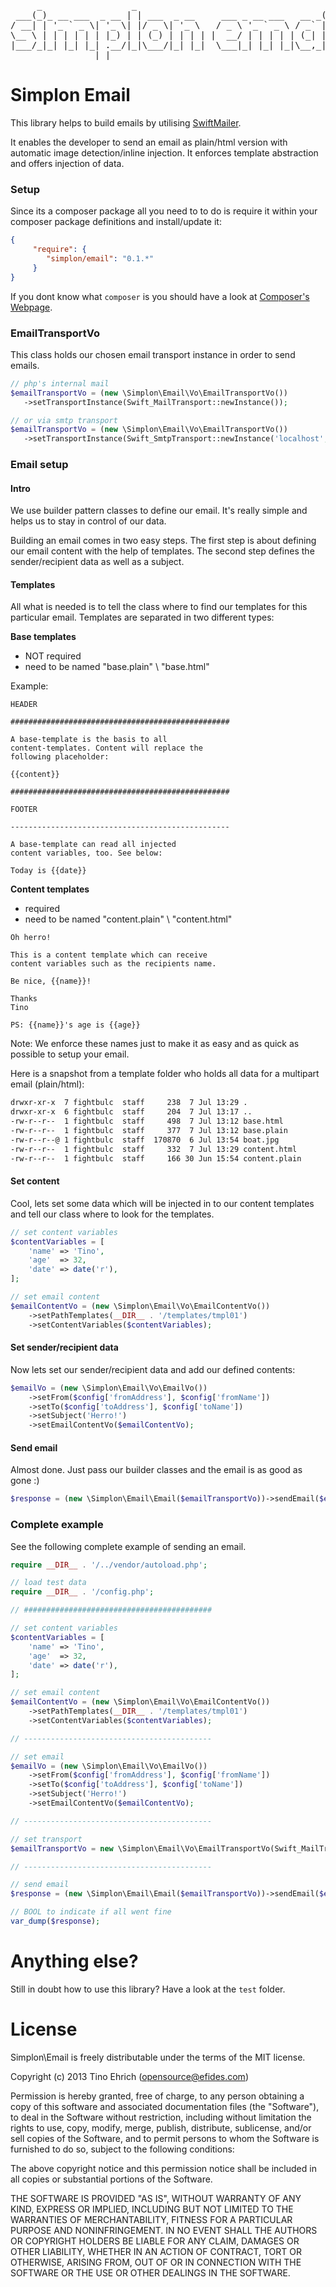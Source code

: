 <pre>
     _                 _                                    _ _
 ___(_)_ __ ___  _ __ | | ___  _ __     ___ _ __ ___   __ _(_) |
/ __| | '_ ` _ \| '_ \| |/ _ \| '_ \   / _ \ '_ ` _ \ / _` | | |
\__ \ | | | | | | |_) | | (_) | | | | |  __/ | | | | | (_| | | |
|___/_|_| |_| |_| .__/|_|\___/|_| |_|  \___|_| |_| |_|\__,_|_|_|
                |_|                                             
</pre>

# Simplon Email

This library helps to build emails by utilising [SwiftMailer](https://github.com/swiftmailer/swiftmailer).

It enables the developer to send an email as plain/html version with automatic image detection/inline injection. It enforces template abstraction and offers injection of data.

### Setup

Since its a composer package all you need to to do is require it within your composer package definitions and install/update it:

```json
{
     "require": {
        "simplon/email": "0.1.*"
     }
}
```

If you dont know what ```composer``` is you should have a look at [Composer's Webpage](http://getcomposer.org/doc/00-intro.md).

### EmailTransportVo

This class holds our chosen email transport instance in order to send emails.

```php
// php's internal mail
$emailTransportVo = (new \Simplon\Email\Vo\EmailTransportVo())
   ->setTransportInstance(Swift_MailTransport::newInstance());

// or via smtp transport
$emailTransportVo = (new \Simplon\Email\Vo\EmailTransportVo())
   ->setTransportInstance(Swift_SmtpTransport::newInstance('localhost', 25));
```

### Email setup

#### Intro

We use builder pattern classes to define our email. It's really simple and helps us to stay in control of our data.

Building an email comes in two easy steps. The first step is about defining our email content with the help of templates. The second step defines the sender/recipient data as well as a subject.

#### Templates

All what is needed is to tell the class where to find our templates for this particular email. Templates are separated in two different types:

**Base templates**
- NOT required
- need to be named "base.plain" \ "base.html"

Example:
```plain
HEADER

#################################################

A base-template is the basis to all
content-templates. Content will replace the
following placeholder:

{{content}}

#################################################

FOOTER

-------------------------------------------------

A base-template can read all injected
content variables, too. See below:

Today is {{date}}
```

**Content templates**
- required
- need to be named "content.plain" \ "content.html"

```plain
Oh herro!

This is a content template which can receive
content variables such as the recipients name.

Be nice, {{name}}!

Thanks
Tino

PS: {{name}}'s age is {{age}}
```

Note: We enforce these names just to make it as easy and as quick as possible to setup your email.

Here is a snapshot from a template folder who holds all data for a multipart email (plain/html):

```bash
drwxr-xr-x  7 fightbulc  staff     238  7 Jul 13:29 .
drwxr-xr-x  6 fightbulc  staff     204  7 Jul 13:17 ..
-rw-r--r--  1 fightbulc  staff     498  7 Jul 13:12 base.html
-rw-r--r--  1 fightbulc  staff     377  7 Jul 13:12 base.plain
-rw-r--r--@ 1 fightbulc  staff  170870  6 Jul 13:54 boat.jpg
-rw-r--r--  1 fightbulc  staff     332  7 Jul 13:29 content.html
-rw-r--r--  1 fightbulc  staff     166 30 Jun 15:54 content.plain
```

#### Set content

Cool, lets set some data which will be injected in to our content templates and tell our class where to look for the templates.

```php
// set content variables
$contentVariables = [
    'name' => 'Tino',
    'age'  => 32,
    'date' => date('r'),
];

// set email content
$emailContentVo = (new \Simplon\Email\Vo\EmailContentVo())
    ->setPathTemplates(__DIR__ . '/templates/tmpl01')
    ->setContentVariables($contentVariables);
```

#### Set sender/recipient data

Now lets set our sender/recipient data and add our defined contents:

```php
$emailVo = (new \Simplon\Email\Vo\EmailVo())
    ->setFrom($config['fromAddress'], $config['fromName'])
    ->setTo($config['toAddress'], $config['toName'])
    ->setSubject('Herro!')
    ->setEmailContentVo($emailContentVo);
```

#### Send email

Almost done. Just pass our builder classes and the email is as good as gone :)

```php
$response = (new \Simplon\Email\Email($emailTransportVo))->sendEmail($emailVo);
```

### Complete example

See the following complete example of sending an email.

```php
require __DIR__ . '/../vendor/autoload.php';

// load test data
require __DIR__ . '/config.php';

// ##########################################

// set content variables
$contentVariables = [
    'name' => 'Tino',
    'age'  => 32,
    'date' => date('r'),
];

// set email content
$emailContentVo = (new \Simplon\Email\Vo\EmailContentVo())
    ->setPathTemplates(__DIR__ . '/templates/tmpl01')
    ->setContentVariables($contentVariables);

// ------------------------------------------

// set email
$emailVo = (new \Simplon\Email\Vo\EmailVo())
    ->setFrom($config['fromAddress'], $config['fromName'])
    ->setTo($config['toAddress'], $config['toName'])
    ->setSubject('Herro!')
    ->setEmailContentVo($emailContentVo);

// ------------------------------------------

// set transport
$emailTransportVo = new \Simplon\Email\Vo\EmailTransportVo(Swift_MailTransport::newInstance());

// ------------------------------------------

// send email
$response = (new \Simplon\Email\Email($emailTransportVo))->sendEmail($emailVo);

// BOOL to indicate if all went fine
var_dump($response);
```

# Anything else?
Still in doubt how to use this library? Have a look at the ```test``` folder.

# License
Simplon\Email is freely distributable under the terms of the MIT license.

Copyright (c) 2013 Tino Ehrich ([opensource@efides.com](mailto:opensource@efides.com))

Permission is hereby granted, free of charge, to any person obtaining a copy of this software and associated documentation files (the "Software"), to deal in the Software without restriction, including without limitation the rights to use, copy, modify, merge, publish, distribute, sublicense, and/or sell copies of the Software, and to permit persons to whom the Software is furnished to do so, subject to the following conditions:

The above copyright notice and this permission notice shall be included in all copies or substantial portions of the Software.

THE SOFTWARE IS PROVIDED "AS IS", WITHOUT WARRANTY OF ANY KIND, EXPRESS OR IMPLIED, INCLUDING BUT NOT LIMITED TO THE WARRANTIES OF MERCHANTABILITY, FITNESS FOR A PARTICULAR PURPOSE AND NONINFRINGEMENT. IN NO EVENT SHALL THE AUTHORS OR COPYRIGHT HOLDERS BE LIABLE FOR ANY CLAIM, DAMAGES OR OTHER LIABILITY, WHETHER IN AN ACTION OF CONTRACT, TORT OR OTHERWISE, ARISING FROM, OUT OF OR IN CONNECTION WITH THE SOFTWARE OR THE USE OR OTHER DEALINGS IN THE SOFTWARE.
